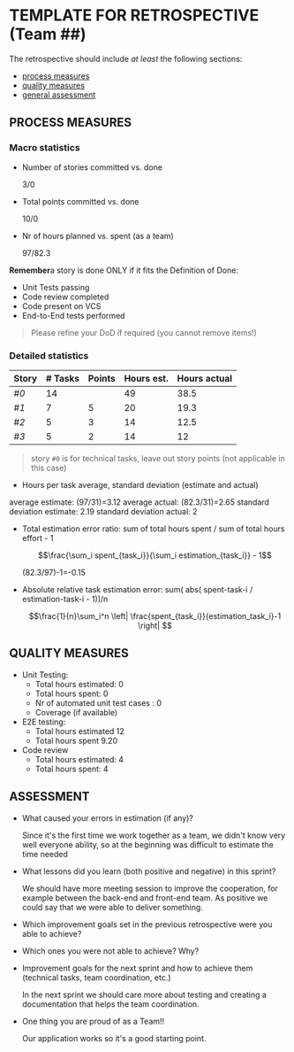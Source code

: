 TEMPLATE FOR RETROSPECTIVE (Team ##)
=====================================

The retrospective should include _at least_ the following
sections:

- [process measures](#process-measures)
- [quality measures](#quality-measures)
- [general assessment](#assessment)

## PROCESS MEASURES 

### Macro statistics

- Number of stories committed vs. done 

  3/0
- Total points committed vs. done 

  10/0
- Nr of hours planned vs. spent (as a team)

  97/82.3

**Remember**a story is done ONLY if it fits the Definition of Done:
 
- Unit Tests passing
- Code review completed
- Code present on VCS
- End-to-End tests performed

> Please refine your DoD if required (you cannot remove items!) 

### Detailed statistics

| Story | # Tasks | Points | Hours est. | Hours actual |
|-------|---------|--------|------------|--------------|
| _#0_  | 14      |        | 49         | 38.5         |
| _#1_  | 7       | 5      | 20         | 19.3         |
| _#2_  | 5       | 3      | 14         | 12.5         |
| _#3_  | 5       | 2      | 14         | 12           |
   

> story `#0` is for technical tasks, leave out story points (not applicable in this case)

- Hours per task average, standard deviation (estimate and actual)

 average estimate: (97/31)=3.12
 average actual: (82.3/31)=2.65
 standard deviation estimate: 2.19
 standard deviation actual: 2

- Total estimation error ratio: sum of total hours spent / sum of total hours effort - 1

    $$\frac{\sum_i spent_{task_i}}{\sum_i estimation_{task_i}} - 1$$

  (82.3/97)-1=-0.15

- Absolute relative task estimation error: sum( abs( spent-task-i / estimation-task-i - 1))/n

    $$\frac{1}{n}\sum_i^n \left| \frac{spent_{task_i}}{estimation_task_i}-1 \right| $$

## QUALITY MEASURES 

- Unit Testing:
  - Total hours estimated: 0
  - Total hours spent: 0
  - Nr of automated unit test cases : 0
  - Coverage (if available) 
- E2E testing:
  - Total hours estimated 12
  - Total hours spent 9.20
- Code review 
  - Total hours estimated: 4
  - Total hours spent: 4
  


## ASSESSMENT

- What caused your errors in estimation (if any)?

  Since it's the first time we work together as a team, we didn't know very well everyone ability, so at the beginning was difficult to estimate the time needed

- What lessons did you learn (both positive and negative) in this sprint?

  We should have more meeting session to improve the cooperation, for example between the back-end and front-end team. 
  As positive we could say that we were able to deliver something.

- Which improvement goals set in the previous retrospective were you able to achieve? 
  
- Which ones you were not able to achieve? Why?

- Improvement goals for the next sprint and how to achieve them (technical tasks, team coordination, etc.)

  In the next sprint we should care more about testing and creating a documentation that helps the team coordination.

- One thing you are proud of as a Team!!

  Our application works so it's a good starting point.